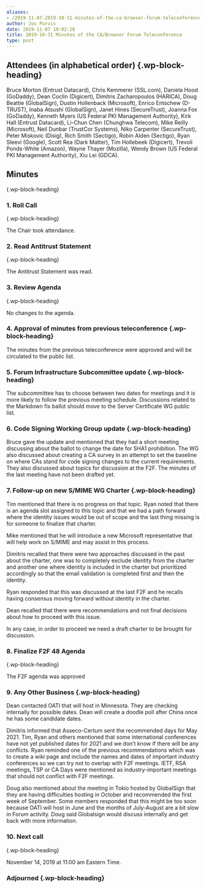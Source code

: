 ```yaml
---
aliases:
- /2019-11-07-2019-10-31-minutes-of-the-ca-browser-forum-teleconference/
author: Jos Purvis
date: 2019-11-07 19:02:28
title: 2019-10-31 Minutes of the CA/Browser Forum Teleconference
type: post
---
```


## Attendees (in alphabetical order) {.wp-block-heading}

Bruce Morton (Entrust Datacard), Chris Kemmerer (SSL.com), Daniela Hood (GoDaddy), Dean Coclin (Digicert), Dimitris Zacharopoulos (HARICA), Doug Beattie (GlobalSign), Dustin Hollenback (Microsoft), Enrico Entschew (D-TRUST), Inaba Atsushi (GlobalSign), Janet Hines (SecureTrust), Joanna Fox (GoDaddy), Kenneth Myers (US Federal PKI Management Authority), Kirk Hall (Entrust Datacard), Li-Chun Chen (Chunghwa Telecom), Mike Reilly (Microsoft), Neil Dunbar (TrustCor Systems), Niko Carpenter (SecureTrust), Peter Miskovic (Disig), Rich Smith (Sectigo), Robin Alden (Sectigo), Ryan Sleevi (Google), Scott Rea (Dark Matter), Tim Hollebeek (Digicert), Trevoli Ponds-White (Amazon), Wayne Thayer (Mozilla), Wendy Brown (US Federal PKI Management Authority), Xiu Lei (GDCA).

## Minutes

{.wp-block-heading}

### 1. Roll Call

{.wp-block-heading}

The Chair took attendance.

### 2. Read Antitrust Statement

{.wp-block-heading}

The Antitrust Statement was read.

### 3. Review Agenda

{.wp-block-heading}

No changes to the agenda.

### 4. Approval of minutes from previous teleconference {.wp-block-heading}

The minutes from the previous teleconference were approved and will be circulated to the public list.

### 5. Forum Infrastructure Subcommittee update {.wp-block-heading}

The subcommittee has to choose between two dates for meetings and it is more likely to follow the previous meeting schedule. Discussions related to the Markdown fix ballot should move to the Server Certificate WG public list.

### 6. Code Signing Working Group update {.wp-block-heading}

Bruce gave the update and mentioned that they had a short meeting discussing about the ballot to change the date for SHA1 prohibition. The WG also discussed about creating a CA survey in an attempt to set the baseline on where CAs stand for code signing changes to the current requirements. They also discussed about topics for discussion at the F2F. The minutes of the last meeting have not been drafted yet.

### 7. Follow-up on new S/MIME WG Charter {.wp-block-heading}

Tim mentioned that there is no progress on that topic. Ryan noted that there is an agenda slot assigned to this topic and that we had a path forward where the identity issues would be out of scope and the last thing missing is for someone to finalize that charter.

Mike mentioned that he will introduce a new Microsoft representative that will help work on S/MIME and may assist in this process.

Dimitris recalled that there were two approaches discussed in the past about the charter, one was to completely exclude identity from the charter and another one where identity is included in the charter but prioritized accordingly so that the email validation is completed first and then the identity.

Ryan responded that this was discussed at the last F2F and he recalls having consensus moving forward without identity in the charter.

Dean recalled that there were recommendations and not final decisions about how to proceed with this issue.

In any case, in order to proceed we need a draft charter to be brought for discussion.

### 8. Finalize F2F 48 Agenda

{.wp-block-heading}

The F2F agenda was approved

### 9. Any Other Business {.wp-block-heading}

Dean contacted OATI that will host in Minnesota. They are checking internally for possible dates. Dean will create a doodle poll after China once he has some candidate dates.

Dimitris informed that Asseco-Certum sent the recommended days for May 2021. Tim, Ryan and others mentioned that some international conferences have not yet published dates for 2021 and we don’t know if there will be any conflicts. Ryan reminded one of the previous recommendations which was to create a wiki page and include the names and dates of important industry conferences so we can try not to overlap with F2F meetings. IETF, RSA meetings, TSP or CA Days were mentioned as industry-important meetings that should not conflict with F2F meetings.

Doug also mentioned about the meeting in Tokio hosted by GlobalSign that they are having difficulties hosting in October and recommended the first week of September. Some members responded that this might be too soon because OATI will host in June and the months of July-August are a bit slow in Forum activity. Doug said Globalsign would discuss internally and get back with more information.

### 10. Next call

{.wp-block-heading}

November 14, 2019 at 11:00 am Eastern Time.

### Adjourned {.wp-block-heading}